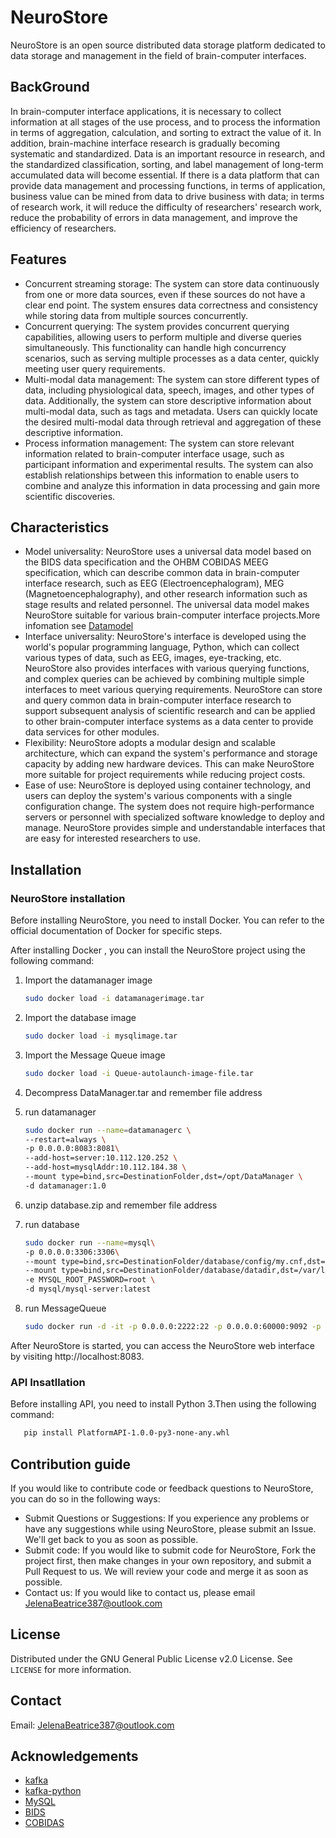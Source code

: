 # NeuroStore

NeuroStore is an open source distributed data storage platform dedicated to data storage and management in the field of brain-computer interfaces.

## BackGround
In brain-computer interface applications, it is necessary to collect information at all stages of the use process, and to process the information in terms of aggregation, calculation, and sorting to extract the value of it. In addition, brain-machine interface research is gradually becoming systematic and standardized. Data is an important resource in research, and the standardized classification, sorting, and label management of long-term accumulated data will become essential. If there is a data platform that can provide data management and processing functions, in terms of application, business value can be mined from data to drive business with data; in terms of research work, it will reduce the difficulty of researchers' research work, reduce the probability of errors in data management, and improve the efficiency of researchers.

## Features

* Concurrent streaming storage: The system can store data continuously from one or more data sources, even if these sources do not have a clear end point. The system ensures data correctness and consistency while storing data from multiple sources concurrently.
* Concurrent querying: The system provides concurrent querying capabilities, allowing users to perform multiple and diverse queries simultaneously. This functionality can handle high concurrency scenarios, such as serving multiple processes as a data center, quickly meeting user query requirements.
* Multi-modal data management: The system can store different types of data, including physiological data, speech, images, and other types of data. Additionally, the system can store descriptive information about multi-modal data, such as tags and metadata. Users can quickly locate the desired multi-modal data through retrieval and aggregation of these descriptive information.
* Process information management: The system can store relevant information related to brain-computer interface usage, such as participant information and experimental results. The system can also establish relationships between this information to enable users to combine and analyze this information in data processing and gain more scientific discoveries.


## Characteristics

* Model universality: NeuroStore uses a universal data model based on the BIDS data specification and the OHBM COBIDAS MEEG specification, which can describe common data in brain-computer interface research, such as EEG (Electroencephalogram), MEG (Magnetoencephalography), and other research information such as stage results and related personnel. The universal data model makes NeuroStore suitable for various brain-computer interface projects.More infomation see [Datamodel](https://www.processon.com/view/link/640c18faeb191b58c3edbb1b)
* Interface universality: NeuroStore's interface is developed using the world's popular programming language, Python, which can collect various types of data, such as EEG, images, eye-tracking, etc. NeuroStore also provides interfaces with various querying functions, and complex queries can be achieved by combining multiple simple interfaces to meet various querying requirements. NeuroStore can store and query common data in brain-computer interface research to support subsequent analysis of scientific research and can be applied to other brain-computer interface systems as a data center to provide data services for other modules.
* Flexibility: NeuroStore adopts a modular design and scalable architecture, which can expand the system's performance and storage capacity by adding new hardware devices. This can make NeuroStore more suitable for project requirements while reducing project costs.
* Ease of use: NeuroStore is deployed using container technology, and users can deploy the system's various components with a single configuration change. The system does not require high-performance servers or personnel with specialized software knowledge to deploy and manage. NeuroStore provides simple and understandable interfaces that are easy for interested researchers to use.


## Installation
### NeuroStore installation
Before installing NeuroStore, you need to install Docker. You can refer to the official documentation of Docker for specific steps.

After installing Docker , you can install the NeuroStore project using the following command:

1. Import the datamanager image
   ```sh
   sudo docker load -i datamanagerimage.tar
   ```
2. Import the database image
   ```sh
   sudo docker load -i mysqlimage.tar
   ```
3. Import the Message Queue image
   ```sh
   sudo docker load -i Queue-autolaunch-image-file.tar
   ```
   
4. Decompress DataManager.tar and remember file address

5. run datamanager
   ```sh
   sudo docker run --name=datamanagerc \
   --restart=always \
   -p 0.0.0.0:8083:8081\
   --add-host=server:10.112.120.252 \
   --add-host=mysqlAddr:10.112.184.38 \
   --mount type=bind,src=DestinationFolder,dst=/opt/DataManager \
   -d datamanager:1.0 
   ```
6. unzip database.zip and remember file address

7. run database
   ```sh
   sudo docker run --name=mysql\
   -p 0.0.0.0:3306:3306\
   --mount type=bind,src=DestinationFolder/database/config/my.cnf,dst=/etc/my.cnf \
   --mount type=bind,src=DestinationFolder/database/datadir,dst=/var/lib/mysql \
   -e MYSQL_ROOT_PASSWORD=root \
   -d mysql/mysql-server:latest
   ```
8. run MessageQueue
   ```sh
   sudo docker run -d -it -p 0.0.0.0:2222:22 -p 0.0.0.0:60000:9092 -p 0.0.0.0:60001:2181 --name="KafkaServerContainer" -h KafkaServerDocker --add-host=server:192.168.31.31 --privileged=true --restart=always kafka-image:1.1.1 /usr/sbin/init
   ```
After NeuroStore is started, you can access the NeuroStore web interface by visiting http://localhost:8083.

### API Insatllation 
Before installing API, you need to install Python 3.Then using the following command:

```sh
   pip install PlatformAPI-1.0.0-py3-none-any.whl
 ```  
## Contribution guide

If you would like to contribute code or feedback questions to NeuroStore, you can do so in the following ways:

* Submit Questions or Suggestions: If you experience any problems or have any suggestions while using NeuroStore, please submit an Issue. We'll get back to you as soon as possible.
* Submit code: If you would like to submit code for NeuroStore, Fork the project first, then make changes in your own repository, and submit a Pull Request to us. We will review your code and merge it as soon as possible.
* Contact us: If you would like to contact us, please email JelenaBeatrice387@outlook.com

## License

Distributed under the GNU General Public License v2.0 License. See `LICENSE` for more information.

## Contact

Email: JelenaBeatrice387@outlook.com

## Acknowledgements
- [kafka](https://github.com/apache/kafka)
- [kafka-python](https://github.com/dpkp/kafka-python)
- [MySQL](https://github.com/mysqljs/mysql)
- [BIDS](https://bids.neuroimaging.io/)
- [COBIDAS](https://www.humanbrainmapping.org/cobidas)
